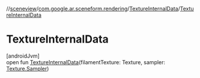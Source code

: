 //[sceneview](../../../index.md)/[com.google.ar.sceneform.rendering](../index.md)/[TextureInternalData](index.md)/[TextureInternalData](-texture-internal-data.md)

# TextureInternalData

[androidJvm]\
open fun [TextureInternalData](-texture-internal-data.md)(filamentTexture: Texture, sampler: [Texture.Sampler](../-texture/-sampler/index.md))
